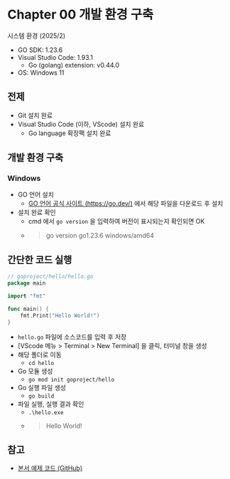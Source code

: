 # Chapter 00 개발 환경 구축

시스템 환경 (2025/2)
 * GO SDK: 1.23.6
 * Visual Studio Code: 1.93.1
   * Go (golang) extension: v0.44.0
 * OS: Windows 11

## 전제

 * Git 설치 완료
 * Visual Studio Code (이하, VScode) 설치 완료
   - Go language 확장팩 설치 완료

## 개발 환경 구축

### Windows
 * GO 언어 설치
   - [GO 언어 공식 사이트 (https://go.dev/)](https://go.dev/) 에서 해당 파일을 다운로드 후 설치
 * 설치 완료 확인 
   - cmd 에서 `go version` 을 입력하여 버전이 표시되는지 확인되면 OK
   - > go version go1.23.6 windows/amd64

## 간단한 코드 실행

```go
// goproject/hello/hello.go
package main

import "fmt"

func main() {
	fmt.Print("Hello World!")
}
```
 * `hello.go` 파일에 소스코드를 입력 후 저장
 * [VScode 메뉴 > Terminal > New Terminal] 을 클릭, 터미널 창을 생성
 * 해당 폴더로 이동
   - `cd hello`
 * Go 모듈 생성
   - `go mod init goproject/hello`
 * Go 실행 파일 생성
   - `go build`
 * 파일 실행, 실행 결과 확인
   - `.\hello.exe`
   - > Hello World!

## 참고
 * [본서 예제 코드 (GitHub)](https://github.com/tuckersGo/musthaveGo)
